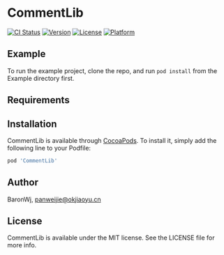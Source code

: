 # CommentLib

[![CI Status](https://img.shields.io/travis/BaronWj/CommentLib.svg?style=flat)](https://travis-ci.org/BaronWj/CommentLib)
[![Version](https://img.shields.io/cocoapods/v/CommentLib.svg?style=flat)](https://cocoapods.org/pods/CommentLib)
[![License](https://img.shields.io/cocoapods/l/CommentLib.svg?style=flat)](https://cocoapods.org/pods/CommentLib)
[![Platform](https://img.shields.io/cocoapods/p/CommentLib.svg?style=flat)](https://cocoapods.org/pods/CommentLib)

## Example

To run the example project, clone the repo, and run `pod install` from the Example directory first.

## Requirements

## Installation

CommentLib is available through [CocoaPods](https://cocoapods.org). To install
it, simply add the following line to your Podfile:

```ruby
pod 'CommentLib'
```

## Author

BaronWj, panweijie@okjiaoyu.cn

## License

CommentLib is available under the MIT license. See the LICENSE file for more info.
